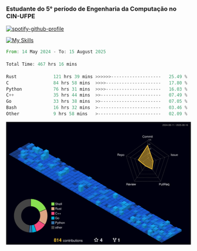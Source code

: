 
### Estudante do 5° período de Engenharia da Computação no CIN-UFPE

[![spotify-github-profile](https://spotify-github-profile.kittinanx.com/api/view?uid=21nggge2ld354asa4l3xoze2q&cover_image=true&theme=novatorem&show_offline=false&background_color=000000&interchange=true&bar_color=53b14f&bar_color_cover=true)](https://github.com/kittinan/spotify-github-profile)


[![My Skills](https://skillicons.dev/icons?i=c,cpp,rust,py,java,neovim&theme=dark)](https://skillicons.dev)

<!--START_SECTION:waka-->

```rust
From: 14 May 2024 - To: 15 August 2025

Total Time: 467 hrs 16 mins

Rust              121 hrs 39 mins >>>>>>-------------------   25.49 %
C                 84 hrs 58 mins  >>>>---------------------   17.80 %
Python            76 hrs 31 mins  >>>>---------------------   16.03 %
C++               35 hrs 44 mins  >>-----------------------   07.49 %
Go                33 hrs 38 mins  >>-----------------------   07.05 %
Bash              16 hrs 32 mins  >------------------------   03.46 %
Other             9 hrs 58 mins   >------------------------   02.09 %
```

<!--END_SECTION:waka-->

![](./profile-3d-contrib/profile-night-view.svg)
